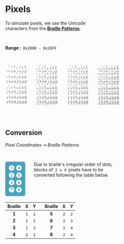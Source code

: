 
# Pixels

To simulate pixels, we use the Unicode <br>
characters from the **[Braille Patterns]**.

<br>

**Range :**  `0x2800 - 0x28FF`

<br>

```
⠀⠁⠂⠃⠄⠅⠆⠇    ⡀⡁⡂⡃⡄⡅⡆⡇    ⢀⢁⢂⢃⢄⢅⢆⢇    ⣀⣁⣂⣃⣄⣅⣆⣇
⠈⠉⠊⠋⠌⠍⠎⠏    ⡈⡉⡊⡋⡌⡍⡎⡏    ⢈⢉⢊⢋⢌⢍⢎⢏    ⣈⣉⣊⣋⣌⣍⣎⣏
⠐⠑⠒⠓⠔⠕⠖⠗    ⡐⡑⡒⡓⡔⡕⡖⡗    ⢐⢑⢒⢓⢔⢕⢖⢗    ⣐⣑⣒⣓⣔⣕⣖⣗
⠘⠙⠚⠛⠜⠝⠞⠟    ⡘⡙⡚⡛⡜⡝⡞⡟    ⢘⢙⢚⢛⢜⢝⢞⢟    ⣘⣙⣚⣛⣜⣝⣞⣟
⠠⠡⠢⠣⠤⠥⠦⠧    ⡠⡡⡢⡣⡤⡥⡦⡧    ⢠⢡⢢⢣⢤⢥⢦⢧    ⣠⣡⣢⣣⣤⣥⣦⣧
⠨⠩⠪⠫⠬⠭⠮⠯    ⡨⡩⡪⡫⡬⡭⡮⡯    ⢨⢩⢪⢫⢬⢭⢮⢯    ⣨⣩⣪⣫⣬⣭⣮⣯
⠰⠱⠲⠳⠴⠵⠶⠷    ⡰⡱⡲⡳⡴⡵⡶⡷    ⢰⢱⢲⢳⢴⢵⢶⢷    ⣰⣱⣲⣳⣴⣵⣶⣷
⠸⠹⠺⠻⠼⠽⠾⠿    ⡸⡹⡺⡻⡼⡽⡾⡿    ⢸⢹⢺⢻⢼⢽⢾⢿    ⣸⣹⣺⣻⣼⣽⣾⣿
```

<br>
<br>

## Conversion

*Pixel Coordinates ➞ Braille Patterns*

<br>

<img
    src = '../Assets/Braille.png'
    align = left
    height = 110
/>

      Due to braille's irregular order of dots, <br>
      blocks of  `2 x 4`  pixels have to be <br>
      converted following the table below.

<br>
<br>
<br>

| Braille | X | Y | | Braille | X | Y |
|:-------:|:-:|:-:|-|:-------:|:-:|:-:|
| **1** | `1` | `1` | | **5** | `2` | `2`
| **2** | `1` | `2` | | **6** | `2` | `3`
| **3** | `1` | `3` | | **7** | `1` | `4`
| **4** | `2` | `1` | | **8** | `2` | `4`






<br>


<!----------------------------------------------------------------------------->

[Braille Patterns]: https://unicode-table.com/en/blocks/braille-patterns/

